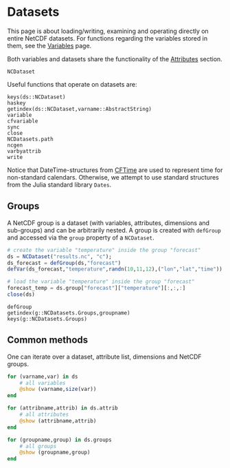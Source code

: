 # Datasets

This page is about loading/writing, examining and operating directly on entire NetCDF datasets. For functions regarding the variables stored in them, see the [Variables](@ref) page.

Both variables and datasets share the functionality of the [Attributes](@ref) section.

```@docs
NCDataset
```

Useful functions that operate on datasets are:

```@docs
keys(ds::NCDataset)
haskey
getindex(ds::NCDataset,varname::AbstractString)
variable
cfvariable
sync
close
NCDatasets.path
ncgen
varbyattrib
write
```

Notice that DateTime-structures from [CFTime](http://juliageo.org/CFTime.jl/stable/) are used to represent time for non-standard calendars.
Otherwise, we attempt to use standard structures from the Julia standard library `Dates`.


## Groups

A NetCDF group is a dataset (with variables, attributes, dimensions and sub-groups) and
can be arbitrarily nested.
A group is created with `defGroup` and accessed via the `group` property of
a `NCDataset`.

```julia
# create the variable "temperature" inside the group "forecast"
ds = NCDataset("results.nc", "c");
ds_forecast = defGroup(ds,"forecast")
defVar(ds_forecast,"temperature",randn(10,11,12),("lon","lat","time"))

# load the variable "temperature" inside the group "forecast"
forecast_temp = ds.group["forecast"]["temperature"][:,:,:]
close(ds)
```

```@docs
defGroup
getindex(g::NCDatasets.Groups,groupname)
keys(g::NCDatasets.Groups)
```

## Common methods

One can iterate over a dataset, attribute list, dimensions and NetCDF groups.

```julia
for (varname,var) in ds
    # all variables
    @show (varname,size(var))
end

for (attribname,attrib) in ds.attrib
    # all attributes
    @show (attribname,attrib)
end

for (groupname,group) in ds.groups
    # all groups
    @show (groupname,group)
end
```
